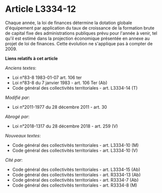 # Article L3334-12

Chaque année, la loi de finances détermine la dotation globale d'équipement par application du taux de croissance de la
formation brute de capital fixe des administrations publiques prévu pour l'année à venir, tel qu'il est estimé dans la
projection économique présentée en annexe au projet de loi de finances. Cette évolution ne s'applique pas à compter de 2009.

**Liens relatifs à cet article**

_Anciens textes_:

  - Loi n°83-8 1983-01-07 art. 106 ter
  - Loi n°83-8 du 7 janvier 1983 - art. 106 Ter (Ab)
  - Code général des collectivités territoriales - art. L3334-14 (T)

_Modifié par_:

  - Loi n°2011-1977 du 28 décembre 2011 - art. 30

_Abrogé par_:

  - Loi n°2018-1317 du 28 décembre 2018 - art. 259 (V)

_Nouveaux textes_:

  - Code général des collectivités territoriales - art. L3334-10 (M)
  - Code général des collectivités territoriales - art. L3334-10 (V)

_Cité par_:

  - Code général des collectivités territoriales - art. L3334-15 (Ab)
  - Code général des collectivités territoriales - art. R3334-13 (Ab)
  - Code général des collectivités territoriales - art. R3334-7 (Ab)
  - Code général des collectivités territoriales - art. R3334-8 (M)
